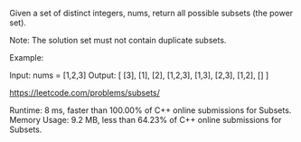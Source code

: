 Given a set of distinct integers, nums, return all possible subsets (the power set).

Note: The solution set must not contain duplicate subsets.

Example:

Input: nums = [1,2,3]
Output:
[
  [3],
  [1],
  [2],
  [1,2,3],
  [1,3],
  [2,3],
  [1,2],
  []
]

https://leetcode.com/problems/subsets/

Runtime: 8 ms, faster than 100.00% of C++ online submissions for Subsets.
Memory Usage: 9.2 MB, less than 64.23% of C++ online submissions for Subsets.

